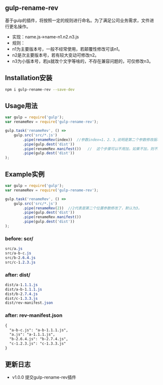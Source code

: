 ## gulp-rename-rev

基于gulp的插件，将按照一定的规则进行命名。为了满足公司业务需求，文件进行更名操作。 

- 实现：name.js->name-n1.n2.n3.js
-  规则：
  - n1为主要版本号，一般不经常使用，若颠覆性修改可该n1。
  - n2是次主要版本号，若有较大变动可修改n2。
  - n3为小版本号，若js就改个文字等啥的，不存在兼容问题的，可仅修改n3。

## Installation安装

```bash
npm i gulp-rename-rev --save-dev
```

## Usage用法

```js
var gulp = require('gulp');
var renameRev = require('gulp-rename-rev');

gulp.task('renameRev', () =>
    gulp.src('src/*.js')
        .pipe(renameRev(index))  //参数index=1、2、3,说明是第二个参数修改版本号。
        .pipe(gulp.dest('dist'))
        .pipe(renameRev.manifest())   //  这个步骤可以不用加，如果不加，则不生成配置文件。
        .pipe(gulp.dest('dist'))
);
```

## Example实例

```js
var gulp = require('gulp');
var renameRev = require('gulp-rename-rev');

gulp.task('renameRev', () =>
    gulp.src('src/*.js')
        .pipe(renameRev(2))  //2代表是第二个位置参数修改了，默认为3。
        .pipe(gulp.dest('dist'))
        .pipe(renameRev.manifest())
        .pipe(gulp.dest('dist'))
);
```

### before: scr/
```css
src/a.js
src/a-b-c.js
src/b-2.6.4.js
src/c-1.2.3.js
```

### after: dist/
```css
dist/a-1.1.1.js
dist/a-b-1.1.1.js
dist/b-2.7.4.js
dist/c-1.3.3.js
dist/rev-manifest.json
```
### after: rev-manifest.json

```html
{
  "a-b-c.js": "a-b-1.1.1.js",
  "a.js": "a-1.1.1.js",
  "b-2.6.4.js": "b-2.7.4.js",
  "c-1.2.3.js": "c-1.3.3.js"
}
```
## 更新日志
- v1.0.0  提交gulp-rename-rev插件

